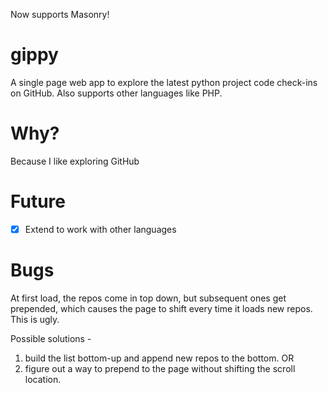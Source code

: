 Now supports Masonry!

gippy
=====

A single page web app to explore the latest python project code check-ins on GitHub. Also supports other languages like PHP. 

Why?
====

Because I like exploring GitHub

Future
======

- [x] Extend to work with other languages

Bugs
====

At first load, the repos come in top down, but subsequent ones get prepended, which causes the page to shift every time it loads new repos. This is ugly. 

Possible solutions - 

1. build the list bottom-up and append new repos to the bottom. OR 
2. figure out a way to prepend to the page without shifting the scroll location. 
